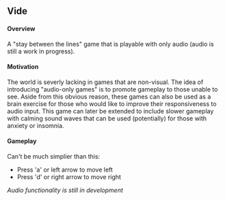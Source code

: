 ## Vide

#### Overview
A "stay between the lines" game that is playable with only audio (audio is still a work in progress). 

#### Motivation
The world is severly lacking in games that are non-visual. The idea of introducing "audio-only games" is to promote gameplay to those unable to see. Aside from this obvious reason, these games can also be used as a brain exercise for those who would like to improve their responsiveness to audio input. This game can later be extended to include slower gameplay with calming sound waves that can be used (potentially) for those with anxiety or insomnia.

#### Gameplay
Can't be much simplier than this:
- Press 'a' or left arrow to move left
- Press 'd' or right arrow to move right

*Audio functionality is still in development*
